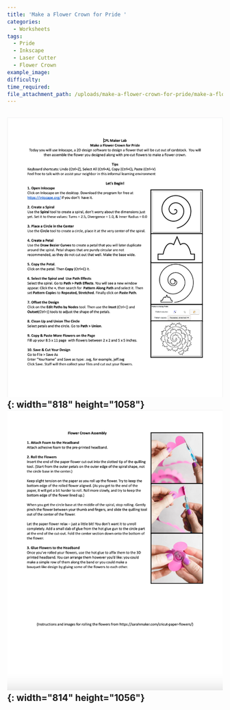 ```yaml
---
title: 'Make a Flower Crown for Pride '
categories:
  - Worksheets
tags:
  - Pride
  - Inkscape
  - Laser Cutter
  - Flower Crown
example_image:
difficulty:
time_required:
file_attachment_path: /uploads/make-a-flower-crown-for-pride/make-a-flower-crown-for-pride.pdf
---
```


## ![](/uploads/make-a-flower-crown-for-pride/screen-shot-2022-06-08-at-5-21-56-pm.png){: width="818" height="1058"}![](/uploads/make-a-flower-crown-for-pride/screen-shot-2022-06-08-at-5-22-02-pm.png){: width="814" height="1056"}
